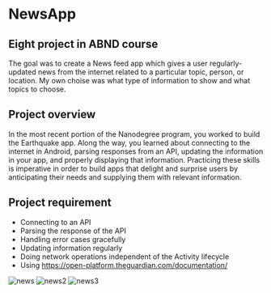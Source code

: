# NewsApp
## Eight project in ABND course

The goal was to create a News feed app which gives a user regularly-updated news from the internet related to a particular topic, person, or location. My own choise was what type of information to show and what topics to choose.

## Project overview
In the most recent portion of the Nanodegree program, you worked to build the Earthquake app. Along the way, you learned about connecting to the internet in Android, parsing responses from an API, updating the information in your app, and properly displaying that information. Practicing these skills is imperative in order to build apps that delight and surprise users by anticipating their needs and supplying them with relevant information.

## Project requirement
- Connecting to an API
- Parsing the response of the API
- Handling error cases gracefully
- Updating information regularly
- Doing network operations independent of the Activity lifecycle
- Using https://open-platform.theguardian.com/documentation/


![news](https://user-images.githubusercontent.com/26045797/56085218-75e35600-5e48-11e9-8b1c-9f9a34421d86.png)
![news2](https://user-images.githubusercontent.com/26045797/56085219-75e35600-5e48-11e9-8f8a-9d0b601620b0.png)
![news3](https://user-images.githubusercontent.com/26045797/56085220-75e35600-5e48-11e9-8443-4b74fd84f1ad.png)

